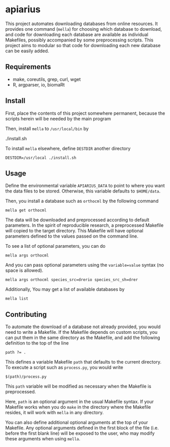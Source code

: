 # apiarius

This project automates downloading databases from online resources.
It provides one command (`mella`) for choosing which database to download, and
code for downloading each database are available as individual
Makefiles, possibly accompanied by some preprocessing scripts. This project aims
to modular so that code for downloading each new database can be easily added.

## Requirements

- make, coreutils, grep, curl, wget
- R, argparser, io, biomaRt

## Install

First, place the contents of this project somewhere permanent, because
the scripts herein will be needed by the main program

Then, install `mella` to `/usr/local/bin` by

   ./install.sh

To install `mella` elsewhere, define `DESTDIR` another directory

    DESTDIR=/usr/local ./install.sh

## Usage

Define the environmental variable `APIARIUS_DATA` to point to where you want the
data files to be stored. Otherwise, this variable defaults to `$HOME/data`.

Then, you install a database such as `orthocml` by the following command

    mella get orthocml

The data will be downloaded and preprocessed according to default parameters. In
the spirit of reproducible research, a preprocessed Makefile will 
copied to the target directory. This Makefile will have optional
parameters defined to the values passed on the command line.

To see a list of optional parameters, you can do

    mella args orthocml

And you can pass optional parameters using the `variable=value` syntax (no space
is allowed).

    mella args orthocml species_src=drerio species_src_sh=drer

Additionally, You may get a list of available databases by

    mella list

## Contributing

To automate the download of a database not already provided, you would need to
write a Makefile. If the Makefile depends on custom scripts, you can put them in
the same directory as the Makefile, and add the following definition to the top
of the line

    path ?= .

This defines a variable Makefile `path` that defaults to the current directory.
To execute a script such as `process.py`, you would write

    $(path)/process.py

This `path` variable will be modified as necessary when the Makefile is
preprocessed.

Here, `path` is an optional argument in the usual Makefile syntax. If your
Makefile works when you do `make` in the directory where the Makefile resides,
it will work with `mella` in any directory.

You can also define additional optional arguments at the top of your Makefile.
Any optional arguments defined in the first block of the file (i.e. before the
first blank line) will be exposed to the user, who may modify these arguments
when using `mella`.

